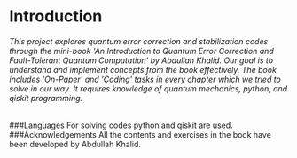 # Introduction
###### This project explores quantum error correction and stabilization codes through the mini-book 'An Introduction to Quantum Error Correction and Fault-Tolerant Quantum Computation' by Abdullah Khalid. Our goal is to understand and implement concepts from the book effectively. The book includes 'On-Paper' and 'Coding' tasks in every chapter which we tried to solve in our way. It requires knowledge of quantum mechanics, python, and qiskit programming. 
###Languages
For solving codes python and qiskit are used.
###Acknowledgements
All the contents and exercises in the book have been developed by Abdullah Khalid. 
